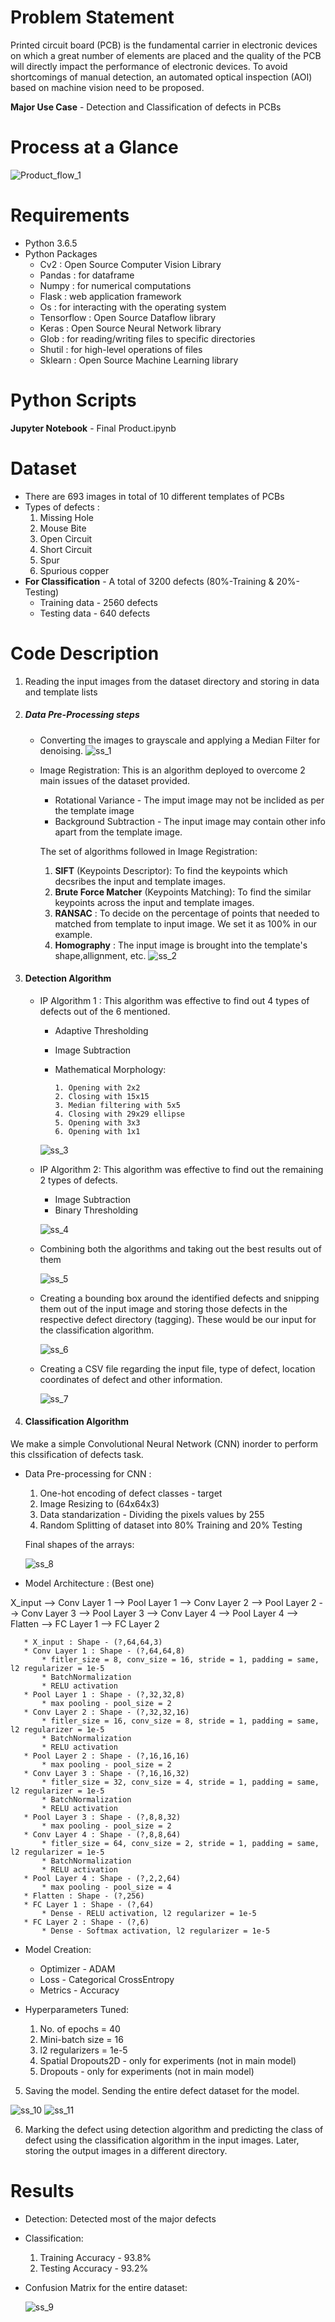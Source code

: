 # Problem Statement
Printed circuit board (PCB) is the fundamental carrier in electronic devices on which a great number of elements are placed and the quality of the PCB will directly impact the performance of electronic devices.
To avoid shortcomings of manual detection, an automated optical inspection (AOI) based on machine vision need to be proposed.

**Major Use Case** - Detection and Classification of defects in PCBs

# Process at a Glance
![Product_flow_1](https://user-images.githubusercontent.com/67309253/85369942-9da17400-b54b-11ea-8578-6bc97086061a.PNG)

# Requirements
* Python 3.6.5
* Python Packages
    * Cv2        : Open Source Computer Vision Library
    * Pandas     : for dataframe
    * Numpy      : for numerical computations
    * Flask      : web application framework
    * Os         : for interacting with the operating system
    * Tensorflow : Open Source Dataflow library
    * Keras      : Open Source Neural Network library
    * Glob       : for reading/writing files to specific directories
    * Shutil     : for high-level operations of files
    * Sklearn    : Open Source Machine Learning library
    
# Python Scripts
**Jupyter Notebook** - Final Product.ipynb  

# Dataset
* There are 693 images in total of 10 different templates of PCBs 
* Types of defects :
    1. Missing Hole
    2. Mouse Bite
    3. Open Circuit
    4. Short Circuit
    5. Spur
    6. Spurious copper
* **For Classification** - A total of 3200 defects (80%-Training & 20%-Testing)
    * Training data - 2560 defects
    * Testing data - 640 defects 
    
# Code Description
1. Reading the input images from the dataset directory and storing in data and template lists
2. ##### Data Pre-Processing steps #####
   * Converting the images to grayscale and applying a Median Filter for denoising.
   ![ss_1](https://user-images.githubusercontent.com/67309253/85375646-3b00a600-b554-11ea-9476-5fe5b8f94644.PNG)
           
   *  Image Registration: 
   This is an algorithm deployed to overcome 2 main issues of the dataset provided.
       * Rotational Variance - The imput image may not be inclided as per the template image
       * Background Subtraction - The input image may contain other info apart from the template image.
       
       The set of algorithms followed in Image Registration:
       1. **SIFT** (Keypoints Descriptor):
       To find the keypoints which decsribes the input and template images.
       2. **Brute Force Matcher** (Keypoints Matching):
       To find the similar keypoints across the input and template images.
       3. **RANSAC** :
       To decide on the percentage of points that needed to matched from template to input image. We set it as 100% in our example.
       4. **Homography** :
       The input image is brought into the template's shape,allignment, etc.
       ![ss_2](https://user-images.githubusercontent.com/67309253/85377511-d561e900-b556-11ea-99fd-611e84c00baf.PNG)
       
 3. #### Detection Algorithm ####
    * IP Algorithm 1 : This algorithm was effective to find out 4 types of defects out of the 6 mentioned. 
         * Adaptive Thresholding
         * Image Subtraction
         * Mathematical Morphology:
         
               1. Opening with 2x2
               2. Closing with 15x15
               3. Median filtering with 5x5
               4. Closing with 29x29 ellipse
               5. Opening with 3x3
               6. Opening with 1x1
               
         ![ss_3](https://user-images.githubusercontent.com/67309253/85380133-317a3c80-b55a-11ea-9eae-4cf0c58c7b91.PNG)
               
    * IP Algorithm 2: This algorithm was effective to find out the remaining 2 types of defects. 
         * Image Subtraction
         * Binary Thresholding 
         
      ![ss_4](https://user-images.githubusercontent.com/67309253/85380218-4c4cb100-b55a-11ea-8ecd-4f2109101e89.PNG)
         
    * Combining both the algorithms and taking out the best results out of them
    
      ![ss_5](https://user-images.githubusercontent.com/67309253/85380247-553d8280-b55a-11ea-8f6d-ea80ad8c2a8a.PNG)
    * Creating a bounding box around the identified defects and snipping them out of the input image and storing those defects in the respective defect directory (tagging). These would be our input for the classification algorithm.
    
      ![ss_6](https://user-images.githubusercontent.com/67309253/85380244-540c5580-b55a-11ea-9a26-7e6f8af7da9f.PNG)
    * Creating a CSV file regarding the input file, type of defect, location coordinates of defect and other information.
    
      ![ss_7](https://user-images.githubusercontent.com/67309253/85380235-52db2880-b55a-11ea-9de8-f628d5014745.PNG)
  
4. #### Classification Algorithm ####
We make a simple Convolutional Neural Network (CNN) inorder to perform this clssification of defects task.
   
   * Data Pre-processing for CNN :
       1. One-hot encoding of defect classes - target 
       2. Image Resizing to (64x64x3)
       3. Data standarization - Dividing the pixels values by 255
       4. Random Splitting of dataset into 80% Training and 20% Testing
       
      Final shapes of the arrays:
      
        ![ss_8](https://user-images.githubusercontent.com/67309253/85381841-00027080-b55c-11ea-863b-71fea4f7340b.PNG)
    
   * Model Architecture : (Best one)
   
   X_input --> Conv Layer 1 --> Pool Layer 1 --> Conv Layer 2 --> Pool Layer 2 --> Conv Layer 3 --> Pool Layer 3 --> Conv Layer 4 --> Pool Layer 4 --> Flatten --> FC Layer 1 --> FC Layer 2
   
       * X_input : Shape - (?,64,64,3)
       * Conv Layer 1 : Shape - (?,64,64,8)
           * fitler_size = 8, conv_size = 16, stride = 1, padding = same, l2 regularizer = 1e-5
           * BatchNormalization
           * RELU activation
       * Pool Layer 1 : Shape - (?,32,32,8)
           * max pooling - pool_size = 2
       * Conv Layer 2 : Shape - (?,32,32,16)
           * fitler_size = 16, conv_size = 8, stride = 1, padding = same, l2 regularizer = 1e-5
           * BatchNormalization
           * RELU activation
       * Pool Layer 2 : Shape - (?,16,16,16)
           * max pooling - pool_size = 2
       * Conv Layer 3 : Shape - (?,16,16,32)
           * fitler_size = 32, conv_size = 4, stride = 1, padding = same, l2 regularizer = 1e-5
           * BatchNormalization
           * RELU activation
       * Pool Layer 3 : Shape - (?,8,8,32)
           * max pooling - pool_size = 2
       * Conv Layer 4 : Shape - (?,8,8,64)
           * fitler_size = 64, conv_size = 2, stride = 1, padding = same, l2 regularizer = 1e-5
           * BatchNormalization
           * RELU activation
       * Pool Layer 4 : Shape - (?,2,2,64)
           * max pooling - pool_size = 4
       * Flatten : Shape - (?,256)
       * FC Layer 1 : Shape - (?,64)
           * Dense - RELU activation, l2 regularizer = 1e-5
       * FC Layer 2 : Shape - (?,6)
           * Dense - Softmax activation, l2 regularizer = 1e-5
   
   * Model Creation:
       * Optimizer - ADAM
       * Loss - Categorical CrossEntropy
       * Metrics - Accuracy
       
   * Hyperparameters Tuned:
        1. No. of epochs = 40
        2. Mini-batch size = 16
        3. l2 regularizers = 1e-5
        4. Spatial Dropouts2D - only for experiments (not in main model)
        5. Dropouts - only for experiments (not in main model)
        
 5. Saving the model. Sending the entire defect dataset for the model.
 
  ![ss_10](https://user-images.githubusercontent.com/67309253/85394805-c0905000-b56c-11ea-9cb2-744bc28bb4f6.PNG)
   ![ss_11](https://user-images.githubusercontent.com/67309253/85394801-bff7b980-b56c-11ea-812e-d9603516d27b.PNG)
   
 6. Marking the defect using detection algorithm and predicting the class of defect using the classification algorithm in the input images. Later, storing the output images in a different directory.
 

# Results

   * Detection: Detected most of the major defects
   * Classification:
        1. Training Accuracy - 93.8%
        2. Testing Accuracy - 93.2%
   * Confusion Matrix for the entire dataset:
   
     ![ss_9](https://user-images.githubusercontent.com/67309253/85394133-b883e080-b56b-11ea-8cbb-27e139e6f26c.PNG)
   
